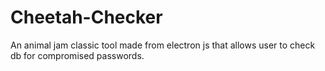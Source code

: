 # Cheetah-Checker
An animal jam classic tool made from electron js that allows user to check db for compromised passwords. 
